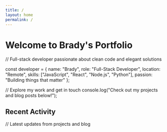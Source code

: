 ```yaml
---
title: /
layout: home
permalink: /
---
```


# <span class="ide-keyword">Welcome to</span> <span class="ide-function">Brady's</span> <span class="ide-class">Portfolio</span>

<span class="ide-comment">// Full-stack developer passionate about clean code and elegant solutions</span>

<span class="ide-keyword">const</span> <span class="ide-variable">developer</span> <span class="ide-operator">=</span> <span class="ide-bracket">{</span>
  <span class="ide-property">name</span><span class="ide-operator">:</span> <span class="ide-string">"Brady"</span><span class="ide-operator">,</span>
  <span class="ide-property">role</span><span class="ide-operator">:</span> <span class="ide-string">"Full-Stack Developer"</span><span class="ide-operator">,</span>
  <span class="ide-property">location</span><span class="ide-operator">:</span> <span class="ide-string">"Remote"</span><span class="ide-operator">,</span>
  <span class="ide-property">skills</span><span class="ide-operator">:</span> <span class="ide-bracket">[</span><span class="ide-string">"JavaScript"</span><span class="ide-operator">,</span> <span class="ide-string">"React"</span><span class="ide-operator">,</span> <span class="ide-string">"Node.js"</span><span class="ide-operator">,</span> <span class="ide-string">"Python"</span><span class="ide-bracket">]</span><span class="ide-operator">,</span>
  <span class="ide-property">passion</span><span class="ide-operator">:</span> <span class="ide-string">"Building things that matter"</span>
<span class="ide-bracket">}</span><span class="ide-operator">;</span>

<span class="ide-comment">// Explore my work and get in touch</span>
<span class="ide-keyword">console</span><span class="ide-operator">.</span><span class="ide-function">log</span><span class="ide-bracket">(</span><span class="ide-string">"Check out my projects and blog posts below!"</span><span class="ide-bracket">)</span><span class="ide-operator">;</span>

## <span class="ide-keyword">Recent</span> <span class="ide-class">Activity</span>

<span class="ide-comment">// Latest updates from projects and blog</span>
